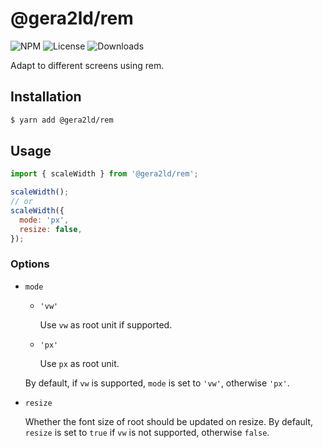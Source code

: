 # @gera2ld/rem

![NPM](https://img.shields.io/npm/v/@gera2ld/rem.svg)
![License](https://img.shields.io/npm/l/@gera2ld/rem.svg)
![Downloads](https://img.shields.io/npm/dt/@gera2ld/rem.svg)

Adapt to different screens using rem.

## Installation

```sh
$ yarn add @gera2ld/rem
```

## Usage

```js
import { scaleWidth } from '@gera2ld/rem';

scaleWidth();
// or
scaleWidth({
  mode: 'px',
  resize: false,
});
```

### Options

- `mode`

  - `'vw'`

    Use `vw` as root unit if supported.

  - `'px'`

    Use `px` as root unit.

  By default, if `vw` is supported, `mode` is set to `'vw'`, otherwise `'px'`.

- `resize`

  Whether the font size of root should be updated on resize. By default, `resize` is set to `true` if `vw` is not supported, otherwise `false`.
